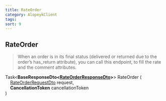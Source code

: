 ```yaml
---
title: RateOrder
category: AlopeykClient
tags: 
sort: 9
---
```


## RateOrder
> When an order is in its final status (delivered or returned due to the order’s has_return attribute),
you can call this endpoint, to fill the rate and the comment attributes.


Task<**BaseResponseDto<[RateOrderResponseDto]({{site.libraryurl}}/Dtos/RateOrder/RateOrderResponseDto.html)>**> RateOrder (  
&nbsp;&nbsp;&nbsp;&nbsp;[RateOrderRequestDto]({{site.libraryurl}}/Dtos/RateOrder/RateOrderRequestDto.html) request,  
&nbsp;&nbsp;&nbsp;&nbsp;**CancellationToken** cancellationToken  
)
